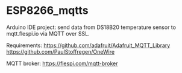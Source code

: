 # ESP8266_mqtts
Arduino IDE project: send data from DS18B20 temperature sensor to mqtt.flespi.io via MQTT over SSL.

Requirements:
https://github.com/adafruit/Adafruit_MQTT_Library
https://github.com/PaulStoffregen/OneWire

MQTT broker: https://flespi.com/mqtt-broker
